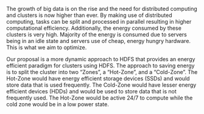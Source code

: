 
The growth of big data is on the rise and the need for 
distributed computing and clusters is now higher than ever. By
making use of distributed computing, tasks can be split and
processed in parallel resulting in higher computational
efficiency. Additionally, the energy consumed by these clusters is very high.
Majority of the energy is consumed due to servers being in an
idle state and servers use of cheap, energy hungry hardware.
This is what we aim to optimize.

Our proposal is a more dynamic approach to HDFS that
provides an energy efficient paradigm for clusters using HDFS.
The approach to saving energy is to split the cluster into two
“Zones”, a “Hot-Zone”, and a “Cold-Zone”. The Hot-Zone
would have energy efficient storage devices (SSDs) and would
store data that is used frequently. The Cold-Zone would have
lesser energy efficient devices (HDDs) and would be used to
store data that is not frequently used. The Hot-Zone would be
active 24/7 to compute while the cold zone would be in a low
power state.